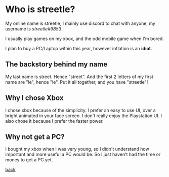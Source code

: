 # Who is streetle?
<link rel="icon" type="image/x-icon" href="/icons/who.png">

My online name is streetle, I mainly use discord to chat with anyone, my username is <i>streetle#9853</i>.

I usually play games on my xbox, and the odd mobile game when I'm bored.

I plan to buy a PC/Laptop within this year, however inflation is an <strong>idiot</strong>.

## The backstory behind my name
My last name is street. Hence "street". And the first 2 letters of my first name are "le", hence "le".
Put it all together, and you have "streetle"!

## Why I chose Xbox
I chose xbox because of the simplicity. I prefer an easy to use UI, over a bright animated in your face screen. I don't really enjoy the Playstation UI.
I also chose it because I prefer the faster power.

## Why not get a PC?
I bought my xbox when I was very young, so I didn't understand how important and more useful a PC would be. So I just haven't had the time or money to get a PC yet.

[back](./)

